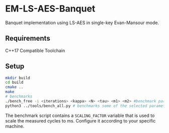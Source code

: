 # EM-LS-AES-Banquet
Banquet implementation using LS-AES in single-key Evan-Mansour mode.


## Requirements

C++17 Compatible Toolchain

## Setup

```bash
mkdir build
cd build
cmake ..
make 
# benchmarks
./bench_free -i <iterations> <kappa> <N> <tau> <m1> <m2> #benchmark parameters freely
python3 ../tools/bench_all.py # benchmarks some of the selected parameters
```

The benchmark script contains a `SCALING_FACTOR` variable that is used to scale the measured cycles to ms. Configure it according to your specific machine.